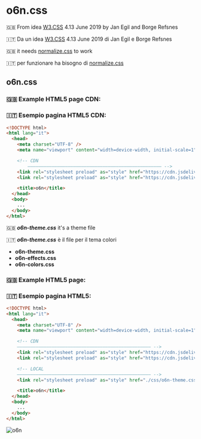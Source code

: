 # o6n.css
:uk: From idea [W3.CSS](https://www.w3schools.com/W3CSS/default.asp) 4.13 June 2019 by Jan Egil and Borge Refsnes

:it: Da un idea [W3.CSS](https://www.w3schools.com/W3CSS/default.asp) 4.13 June 2019 di Jan Egil e Borge Refsnes

:uk: it needs [normalize.css](https://necolas.github.io/normalize.css/) to work

:it: per funzionare ha bisogno di [normalize.css](https://necolas.github.io/normalize.css/)

## o6n.css

### :uk: Example HTML5 page CDN:

### :it: Esempio pagina HTML5 CDN:

```html
<!DOCTYPE html>
<html lang="it">
  <head>
    <meta charset="UTF-8" />
    <meta name="viewport" content="width=device-width, initial-scale=1" />

    <!-- CDN
     	–––––––––––––––––––––––––––––––––––––––––––––––––– -->
    <link rel="stylesheet preload" as="style" href="https://cdn.jsdelivr.net/npm/normalize.css@8.0.1/normalize.min.css" />
    <link rel="stylesheet preload" as="style" href="https://cdn.jsdelivr.net/gh/o6n/o6n.css@1.0/o6n.min.css" />

    <title>o6n</title>
  </head>
  <body>
    ...
  </body>
</html>
```

:uk: ***o6n-theme.css*** it's a theme file

:it: ***o6n-theme.css*** è il file per il tema colori

- **o6n-theme.css**
- **o6n-effects.css**
- **o6n-colors.css**

### :uk: Example HTML5 page:

### :it: Esempio pagina HTML5:

```html
<!DOCTYPE html>
<html lang="it">
  <head>
    <meta charset="UTF-8" />
    <meta name="viewport" content="width=device-width, initial-scale=1" />

    <!-- CDN
   	–––––––––––––––––––––––––––––––––––––––––––––––––– -->
    <link rel="stylesheet preload" as="style" href="https://cdn.jsdelivr.net/npm/normalize.css@8.0.1/normalize.min.css" />
    <link rel="stylesheet preload" as="style" href="https://cdn.jsdelivr.net/gh/o6n/o6n.css@1.0/o6n.min.css" />

    <!-- LOCAL
   	–––––––––––––––––––––––––––––––––––––––––––––––––– -->
    <link rel="stylesheet preload" as="style" href="./css/o6n-theme.css" />

    <title>o6n</title>
  </head>
  <body>
    ...
  </body>
</html>
```



![o6n](https://user-images.githubusercontent.com/16142494/93027973-f47d8d80-f610-11ea-9730-f5ea4b033fc8.png)
